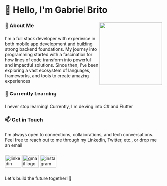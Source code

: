<h1 align="left">👋 Hello, I'm Gabriel Brito</h1>

###

<img align="right" height="200" src="https://media.giphy.com/media/v1.Y2lkPTc5MGI3NjExNnI3ZTZ2dHEzeW5wYmlkeDQ3cDlhN2U0a2pnMGp6YTJ4dmczbDljaSZlcD12MV9pbnRlcm5hbF9naWZfYnlfaWQmY3Q9cw/WUlplcMpOCEmTGBtBW/giphy.gif"  />

###

<h3 align="left">🚀 About Me</h3>

###

<p align="left">I'm a full stack developer with experience in both mobile app development and building strong backend foundations. My journey into programming started with a fascination for how lines of code transform into powerful and impactful solutions. Since then, I've been exploring a vast ecosystem of languages, frameworks, and tools to create amazing experiences</p>

###

<h3 align="left">🌱 Currently Learning</h3>

###

<p align="left">I never stop learning! Currently, I'm delving into C# and Flutter</p>

###

<h3 align="left">📫 Get in Touch</h3>

###

<p align="left">I'm always open to connections, collaborations, and tech conversations. Feel free to reach out to me through my LinkedIn, Twitter, etc., or drop me an email</p>

###

<div align="left">
  <a href="https://www.linkedin.com/in/gabriel-bto/" target="_blank">
    <img src="https://raw.githubusercontent.com/maurodesouza/profile-readme-generator/master/src/assets/icons/social/linkedin/default.svg" width="52" height="40" alt="linkedin logo"  />
  </a>
  <a href="mailto:gabrielfelipe3123@gmail.com" target="_blank">
    <img src="https://raw.githubusercontent.com/maurodesouza/profile-readme-generator/master/src/assets/icons/social/gmail/default.svg" width="52" height="40" alt="gmail logo"  />
  </a>
  <a href="https://www.instagram.com/guibielll/" target="_blank">
    <img src="https://raw.githubusercontent.com/maurodesouza/profile-readme-generator/master/src/assets/icons/social/instagram/default.svg" width="52" height="40" alt="instagram logo"  />
  </a>
</div>

###

<p align="left">Let's build the future together! 🌟</p>
